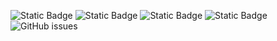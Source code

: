 ![Static Badge](https://img.shields.io/badge/blacklists-60-000000) ![Static Badge](https://img.shields.io/badge/blacklisted-3057100-cc0000) ![Static Badge](https://img.shields.io/badge/whitelisted-2243-00CC00) ![Static Badge](https://img.shields.io/badge/streaming_blacklist-28107-000000) ![GitHub issues](https://img.shields.io/github/issues/fabriziosalmi/blacklists)
